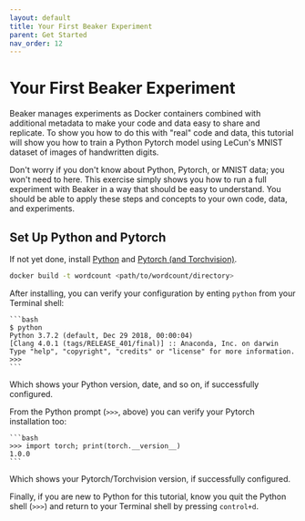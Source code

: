 ```yaml
---
layout: default
title: Your First Beaker Experiment
parent: Get Started
nav_order: 12
---
```


# Your First Beaker Experiment 

Beaker manages experiments as Docker containers combined with additional metadata to make your code and data easy to share and replicate. To show you how to do this with "real" code and data, this tutorial will show you how to train a Python Pytorch model using LeCun's MNIST dataset of images of handwritten digits.

Don't worry if you don't know about Python, Pytorch, or MNIST data; you won't need to here. This exercise simply shows you how to run a full experiment with Beaker in a way that should be easy to understand. You should be able to apply these steps and concepts to your own code, data, and experiments.

## Set Up Python and Pytorch

If not yet done, install [Python](https://www.python.org/downloads/) and [Pytorch (and Torchvision)](https://pytorch.org/get-started/locally/).

```bash
docker build -t wordcount <path/to/wordcount/directory>
```

After installing, you can verify your configuration by enting `python` from your Terminal shell:

    ```bash
    $ python
    Python 3.7.2 (default, Dec 29 2018, 00:00:04) 
    [Clang 4.0.1 (tags/RELEASE_401/final)] :: Anaconda, Inc. on darwin
    Type "help", "copyright", "credits" or "license" for more information.
    >>> 
    ```
Which shows your Python version, date, and so on, if successfully configured.

From the Python prompt (`>>>`, above) you can verify your Pytorch installation too:

    ```bash
    >>> import torch; print(torch.__version__)
    1.0.0
    ```
    
Which shows your Pytorch/Torchvision version, if successfully configured.

Finally, if you are new to Python for this tutorial, know you quit the Python shell (`>>>`) and return to your Terminal shell by pressing `control+d`.


